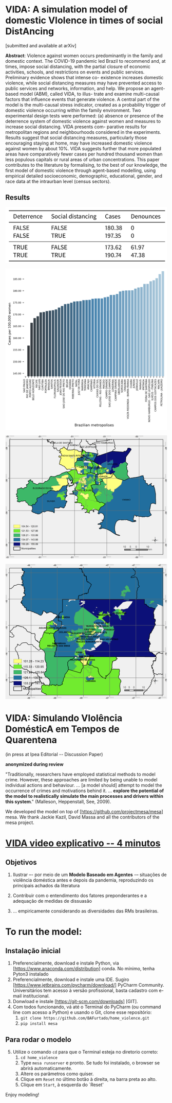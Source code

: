 # VIDA: A simulation model of domestic VIolence in times of social DistAncing

[submitted and available at arXiv]

**Abstract**: Violence against women occurs predominantly in the family and domestic context. The COVID-19
pandemic led Brazil to recommend and, at times, impose social distancing, with the partial closure of economic
activities, schools, and restrictions on events and public services. Preliminary evidence shows that intense co-
existence increases domestic violence, while social distancing measures may have prevented access to public
services and networks, information, and help. We propose an agent-based model (ABM), called VIDA, to illus-
trate and examine multi-causal factors that influence events that generate violence. A central part of the model
is the multi-causal stress indicator, created as a probability trigger of domestic violence occurring within the
family environment. Two experimental design tests were performed: (a) absence or presence of the deterrence
system of domestic violence against women and measures to increase social distancing. VIDA presents com-
parative results for metropolitan regions and neighbourhoods considered in the experiments. Results suggest
that social distancing measures, particularly those encouraging staying at home, may have increased domestic
violence against women by about 10%. VIDA suggests further that more populated areas have comparatively
fewer cases per hundred thousand women than less populous capitals or rural areas of urban concentrations.
This paper contributes to the literature by formalising, to the best of our knowledge, the first model of domestic
violence through agent-based modelling, using empirical detailed socioeconomic, demographic, educational,
gender, and race data at the intraurban level (census sectors).

## Results

![Experimental design: deterrence system and social distancing](tab3.png)

![Comparison among Brazilian metropolitan regions](fig1.png)

![Intrametropolitan comparison -- Porto Alegre](fig2.png)

![Intrametropolitan comparison -- Brasília](fig3.png)


# VIDA: Simulando VIolência DomésticA em Tempos de Quarentena
(in press at Ipea Editorial -- Discussion Paper)

**anonymized during review**

"Traditionally, researchers have employed statistical methods to model crime. However, these approaches
are limited by being unable to model individual actions and behaviour. ... [a model should] attempt to model
the occurrence of crimes and motivations behind it. ... **explore the potential of the model to realistically
simulate the main processes and drivers within this system**." (Malleson, Heppenstall, See, 2009).  

We developed the model on top of [https://github.com/projectmesa/mesa] mesa.
We thank Jackie Kazil, David Massa and all the contributors of the mesa project. 

# [VIDA video explicativo -- 4 minutos](https://www.youtube.com/watch?v=14r831iPbbM&feature=youtu.be])  

## Objetivos

1. Ilustrar –- por meio de um **Modelo Baseado em Agentes** -– situações de violência doméstica
antes e depois da pandemia, reproduzindo os principais achados da literatura

2. Contribuir com o entendimento dos fatores preponderantes e a adequação de medidas
de dissuasão

3. ... empiricamente considerando as
diversidades das RMs brasileiras.

# To run the model:
## Instalação inicial

1. Preferencialmente, download e instale Python, via [https://www.anaconda.com/distribution] conda. 
No mínimo, tenha Pyton3 instalado
2. Preferencialmente, download e instale uma IDE. Sugiro 
[https://www.jetbrains.com/pycharm/download/] PyCharm Community. 
Universitários tem acesso à versão profissional, basta cadastro com e-mail institucional. 
3. Donwload e instale [https://git-scm.com/downloads] [GIT].
4. Com todos funcionando, vá até o Terminal do PyCharm (ou command line com acesso a Python) e usando o Git, 
clone esse repositório:
    1. `git clone https://github.com/BAFurtado/home_violence.git`  
    2. `pip install mesa`
    
## Para rodar o modelo
5. Utilize o comando `cd` para que o Terminal esteja no diretorio correto: 
    1. `cd home_violence`
    2. Type `mesa runserver` e pronto. Se tudo foi instalado, o browser se abrirá automaticamente. 
    3. Altere os parâmetros como quiser.
    4. Clique em `Reset` no último botão à direita, na barra preta ao alto.
    5. Clique em `Start`, à esquerda do `Reset'
    
Enjoy modeling!
